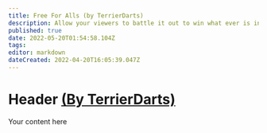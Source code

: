 ```yaml
---
title: Free For Alls (by TerrierDarts)
description: Allow your viewers to battle it out to win what ever is in the pot!
published: true
date: 2022-05-20T01:54:58.104Z
tags: 
editor: markdown
dateCreated: 2022-04-20T16:05:39.047Z
---
```


# Header [(By TerrierDarts)](https://www.twitch.tv/terrierdarts)

Your content here
